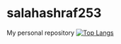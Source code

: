 # salahashraf253
My personal repository 
[![Top Langs](https://github-readme-stats.vercel.app/api/top-langs/?username=salahashraf253)](https://github.com/salahahraf253/github-readme-stats)
